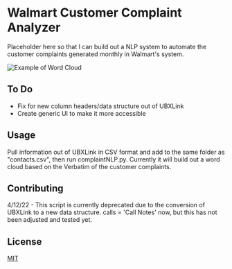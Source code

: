 # Walmart Customer Complaint Analyzer

Placeholder here so that I can build out a NLP system to automate the customer complaints generated monthly in Walmart's system. 

![Example of Word Cloud](ComplaintNLPExample.JPG)

## To Do
- Fix for new column headers/data structure out of UBXLink
- Create generic UI to make it more accessible


## Usage

Pull information out of UBXLink in CSV format and add to the same folder as "contacts.csv", then run complaintNLP.py. Currently it will build out a word cloud based on the Verbatim of the customer complaints.

## Contributing
4/12/22 - This script is currently deprecated due to the conversion of UBXLink to a new data structure. calls = 'Call Notes' now, but this has not been adjusted and tested yet.  


## License
[MIT](https://choosealicense.com/licenses/mit/)
